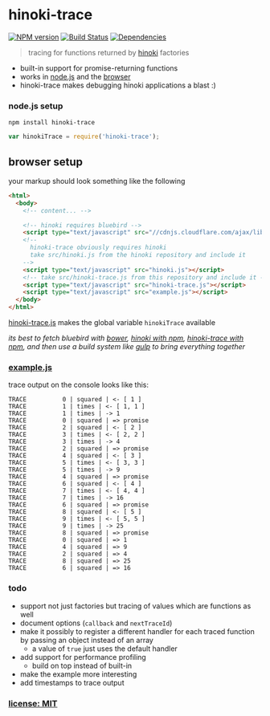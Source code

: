 # hinoki-trace

[![NPM version](https://badge.fury.io/js/hinoki-trace.svg)](http://badge.fury.io/js/hinoki-trace)
[![Build Status](https://travis-ci.org/snd/hinoki-trace.svg?branch=master)](https://travis-ci.org/snd/hinoki-trace)
[![Dependencies](https://david-dm.org/snd/hinoki-trace.svg)](https://david-dm.org/snd/hinoki-trace)

> tracing for functions returned by [hinoki](https://github.com/snd/hinoki) factories

- built-in support for promise-returning functions
- works in [node.js](#nodejs-setup) and the [browser](#browser-setup)
- hinoki-trace makes debugging hinoki applications a blast :)

### node.js setup

```
npm install hinoki-trace
```

```javascript
var hinokiTrace = require('hinoki-trace');
```

## browser setup

your markup should look something like the following

```html
<html>
  <body>
    <!-- content... -->

    <!-- hinoki requires bluebird -->
    <script type="text/javascript" src="//cdnjs.cloudflare.com/ajax/libs/bluebird/1.2.2/bluebird.js"></script>
    <!--
      hinoki-trace obviously requires hinoki
      take src/hinoki.js from the hinoki repository and include it
    -->
    <script type="text/javascript" src="hinoki.js"></script>
    <!-- take src/hinoki-trace.js from this repository and include it -->
    <script type="text/javascript" src="hinoki-trace.js"></script>
    <script type="text/javascript" src="example.js"></script>
  </body>
</html>
```

[hinoki-trace.js](src/hinoki-trace.js) makes the global
variable `hinokiTrace` available

*its best to fetch bluebird with [bower](http://bower.io/),
[hinoki with npm](https://www.npmjs.org/package/hinoki),
[hinoki-trace with npm](https://www.npmjs.org/package/hinoki-trace),
and then use
a build system like [gulp](http://gulpjs.com/) to bring everything together*


### [example.js](example.js)

trace output on the console looks like this:

```
TRACE          0 | squared | <- [ 1 ]
TRACE          1 | times | <- [ 1, 1 ]
TRACE          1 | times | -> 1
TRACE          0 | squared | => promise
TRACE          2 | squared | <- [ 2 ]
TRACE          3 | times | <- [ 2, 2 ]
TRACE          3 | times | -> 4
TRACE          2 | squared | => promise
TRACE          4 | squared | <- [ 3 ]
TRACE          5 | times | <- [ 3, 3 ]
TRACE          5 | times | -> 9
TRACE          4 | squared | => promise
TRACE          6 | squared | <- [ 4 ]
TRACE          7 | times | <- [ 4, 4 ]
TRACE          7 | times | -> 16
TRACE          6 | squared | => promise
TRACE          8 | squared | <- [ 5 ]
TRACE          9 | times | <- [ 5, 5 ]
TRACE          9 | times | -> 25
TRACE          8 | squared | => promise
TRACE          0 | squared | => 1
TRACE          4 | squared | => 9
TRACE          2 | squared | => 4
TRACE          8 | squared | => 25
TRACE          6 | squared | => 16
```

### todo

- support not just factories but tracing of values which are functions as well
- document options (`callback` and `nextTraceId`)
- make it possibly to register a different handler for each traced function
by passing an object instead of an array
  - a value of `true` just uses the default handler
- add support for performance profiling
  - build on top instead of built-in
- make the example more interesting
- add timestamps to trace output

### [license: MIT](LICENSE)
